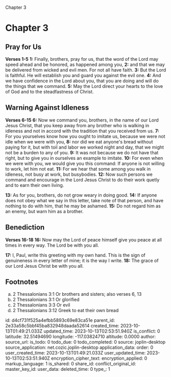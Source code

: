 Chapter 3

# Chapter 3

## Pray for Us

**Verses 1-5**
**1:** Finally, brothers, pray for us, that the word of the Lord may speed ahead and be honored, as happened among you,
**2:** and that we may be delivered from wicked and evil men. For not all have faith.
**3:** But the Lord is faithful. He will establish you and guard you against the evil one.
**4:** And we have confidence in the Lord about you, that you are doing and will do the things that we command.
**5:** May the Lord direct your hearts to the love of God and to the steadfastness of Christ.

## Warning Against Idleness

**Verses 6-15**
**6:** Now we command you, brothers, in the name of our Lord Jesus Christ, that you keep away from any brother who is walking in idleness and not in accord with the tradition that you received from us.
**7:** For you yourselves know how you ought to imitate us, because we were not idle when we were with you,
**8:** nor did we eat anyone's bread without paying for it, but with toil and labor we worked night and day, that we might not be a burden to any of you.
**9:** It was not because we do not have that right, but to give you in ourselves an example to imitate.
**10:** For even when we were with you, we would give you this command: If anyone is not willing to work, let him not eat.
**11:** For we hear that some among you walk in idleness, not busy at work, but busybodies.
**12:** Now such persons we command and encourage in the Lord Jesus Christ to do their work quetly and to earn their own living.

**13:** As for you, brothers, do not grow weary in doing good.
**14:** If anyone does not obey what we say in this letter, take note of that person, and have nothing to do with him, that he may be ashamed.
**15:** Do not regard him as an enemy, but warn him as a brother.

## Benediction

**Verses 16-18**
**16:** Now may the Lord of peace himself give you peace at all times in every way. The Lord be with you all.

**17:** I, Paul, write this greeting with my own hand. This is the sign of genuineness in every letter of mine; it is the way I write.
**18:** The grace of our Lord Jesus Christ be with you all.

## Footnotes

<ol type='a'>
	<li>2 Thessalonians 3:1 Or brothers and sisters; also verses 6, 13</li>
	<li>2 Thessalonians 3:1 Or glorified</li>
	<li>2 Thessalonians 3:3 Or evil</li>
	<li>2 Thessalonians 3:12 Greek to eat their own bread</li>
</ol>


id: d4cf731f525a4efbb5893c69e83ca51e
parent_id: 2e33a58c5bbf45ba832948daada52614
created_time: 2023-10-13T01:49:21.033Z
updated_time: 2023-10-13T02:53:51.940Z
is_conflict: 0
latitude: 32.51494690
longitude: -117.03824710
altitude: 0.0000
author: 
source_url: 
is_todo: 0
todo_due: 0
todo_completed: 0
source: joplin-desktop
source_application: net.cozic.joplin-desktop
application_data: 
order: 0
user_created_time: 2023-10-13T01:49:21.033Z
user_updated_time: 2023-10-13T02:53:51.940Z
encryption_cipher_text: 
encryption_applied: 0
markup_language: 1
is_shared: 0
share_id: 
conflict_original_id: 
master_key_id: 
user_data: 
deleted_time: 0
type_: 1